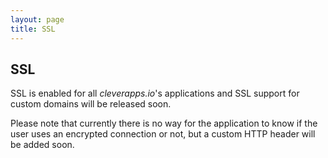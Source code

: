 ```yaml
---
layout: page
title: SSL
---
```

## SSL

SSL is enabled for all *cleverapps.io*'s applications and SSL support for custom domains will be released soon.

Please note that currently there is no way for the application to know if the user uses an encrypted connection or not, but a custom HTTP header will be added soon.

